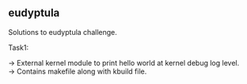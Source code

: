 ## eudyptula

Solutions to eudyptula challenge. 

Task1:  

-> External kernel module to print hello world at kernel debug log level.  
-> Contains makefile along with kbuild file.  



